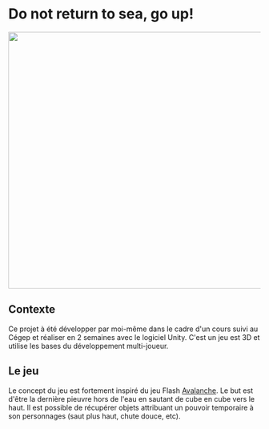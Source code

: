 # Do not return to sea, go up!

<img src="https://user-images.githubusercontent.com/72167870/192334592-34d79720-6b3c-44d2-8d1e-cd46f632d73e.png" width="512"/>

## Contexte
Ce projet à été développer par moi-même dans le cadre d'un cours suivi au Cégep et réaliser en 2 semaines avec le logiciel Unity. C'est un jeu est 3D et utilise les bases du développement multi-joueur.

## Le jeu
Le concept du jeu est fortement inspiré du jeu Flash [Avalanche](https://www.addictinggames.com/action/avalanche). Le but est d'être la dernière pieuvre hors de l'eau en sautant de cube en cube vers le haut. Il est possible de récupérer objets attribuant un pouvoir temporaire à son personnages (saut plus haut, chute douce, etc).
